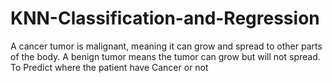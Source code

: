 # KNN-Classification-and-Regression
A cancer tumor is malignant, meaning it can grow and spread to other parts of the body. A benign tumor means the tumor can grow but will not spread.  To Predict where the patient have Cancer or not
